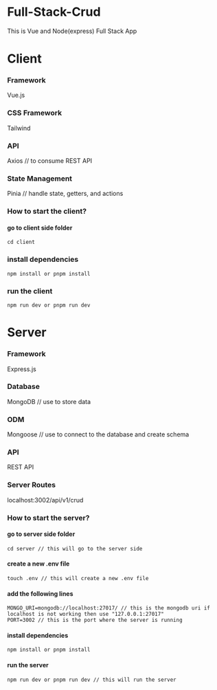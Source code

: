 # Full-Stack-Crud

This is Vue and Node(express) Full Stack App

# Client

### Framework

Vue.js

### CSS Framework

Tailwind

### API

Axios // to consume REST API

### State Management

Pinia // handle state, getters, and actions

### How to start the client?

#### go to client side folder

```
cd client
```

### install dependencies

```
npm install or pnpm install
```

### run the client

```
npm run dev or pnpm run dev
```

# Server

### Framework

Express.js

### Database

MongoDB // use to store data

### ODM

Mongoose // use to connect to the database and create schema

### API

REST API

### Server Routes

localhost:3002/api/v1/crud

### How to start the server?

#### go to server side folder

```
cd server // this will go to the server side
```

#### create a new .env file

```
touch .env // this will create a new .env file
```

#### add the following lines

```
MONGO_URI=mongodb://localhost:27017/ // this is the mongodb uri if localhost is not working then use "127.0.0.1:27017"
PORT=3002 // this is the port where the server is running
```

#### install dependencies

```
npm install or pnpm install
```

#### run the server

```
npm run dev or pnpm run dev // this will run the server
```
